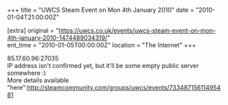 +++
title = "UWCS Steam Event on Mon 4th January 2010"
date = "2010-01-04T21:00:00Z"

[extra]
original = "https://uwcs.co.uk/events/uwcs-steam-event-on-mon-4th-january-2010-1474489034319/"    
ent_time = "2010-01-05T00:00:00Z"
location = "The Internet"
+++

85.17.60.96:27035  
IP address isn't confirmed yet, but it'll be some empty public server somewhere :)  
More details available "here":http://steamcommunity.com/groups/uwcs/events/73348715611495481

